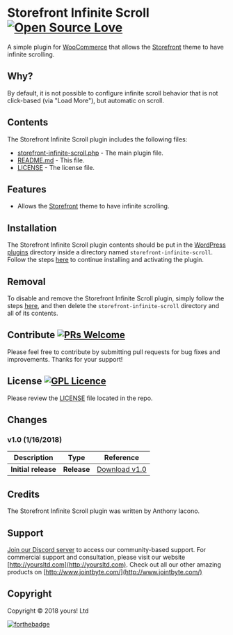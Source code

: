 # Storefront Infinite Scroll [![Open Source Love](https://badges.frapsoft.com/os/v2/open-source.svg?v=103)](https://github.com/ellerbrock/open-source-badges/)
A simple plugin for [WooCommerce](https://woocommerce.com) that allows the [Storefront](https://wordpress.org/themes/storefront/) theme to have infinite scrolling.

## Why?
By default, it is not possible to configure infinite scroll behavior that is not click-based (via "Load More"), but automatic on scroll.

## Contents

The Storefront Infinite Scroll plugin includes the following files:
* [storefront-infinite-scroll.php](storefront-infinite-scroll.php) - The main plugin file.
* [README.md](README.md) - This file.
* [LICENSE](LICENSE) - The license file.

## Features
* Allows the [Storefront](https://wordpress.org/themes/storefront/) theme to have infinite scrolling.

## Installation
The Storefront Infinite Scroll plugin contents should be put in the [WordPress plugins](https://codex.wordpress.org/Writing_a_Plugin#Names.2C_Files.2C_and_Locations) directory inside a directory named `storefront-infinite-scroll`. Follow the steps [here](https://codex.wordpress.org/Managing_Plugins#Manual_Plugin_Installation) to continue installing and activating the plugin.

## Removal
To disable and remove the Storefront Infinite Scroll plugin, simply follow the steps [here](https://codex.wordpress.org/Managing_Plugins#Uninstalling_Plugins), and then delete the `storefront-infinite-scroll` directory and all of its contents.

## Contribute [![PRs Welcome](https://img.shields.io/badge/PRs-welcome-brightgreen.svg?style=flat-square)](http://makeapullrequest.com)
Please feel free to contribute by submitting pull requests for bug fixes and improvements. Thanks for your support!

## License [![GPL Licence](https://badges.frapsoft.com/os/gpl/gpl.svg?v=103)](https://opensource.org/licenses/GPL-2.0/)
Please review the [LICENSE](LICENSE) file located in the repo.

## Changes
### v1.0 (__1/16/2018__)


| Description  | Type | Reference |
| ------------- | ------------- | ------------- |
| **Initial release**  | **Release**  | [Download v1.0](https://github.com/YoursLtd/storefront-infinite-scroll/releases/tag/v1.0) |


## Credits
The Storefront Infinite Scroll plugin was written by Anthony Iacono.

## Support
[Join our Discord server](https://discord.gg/wkMbsn7) to access our community-based support. For commercial support and consultation, please visit our website [http://yoursltd.com](http://yoursltd.com). Check out all our other amazing products on [http://www.jointbyte.com/](http://www.jointbyte.com/)

## Copyright
Copyright &copy; 2018 yours! Ltd

[![forthebadge](http://forthebadge.com/images/badges/certified-steve-bruhle.svg)](http://forthebadge.com)
